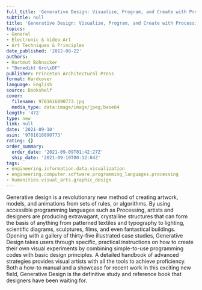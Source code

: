 ```yaml
---
full_title: 'Generative Design: Visualize, Program, and Create with Processing'
subtitle: null
title: 'Generative Design: Visualize, Program, and Create with Processing'
topics:
- General
- Electronic & Video Art
- Art Techniques & Principles
date_published: '2012-08-22'
authors:
- Hartmut Bohnacker
- "Benedikt Gro\xDF"
publisher: Princeton Architectural Press
format: Hardcover
language: English
source: Bookshelf
cover:
  filename: 9781616890773.jpg
  media_type: data:image/image/jpeg;base64
length: '472'
type: new
link: null
date: '2021-09-10'
asin: '9781616890773'
rating: {}
order_summary:
  order_date: '2021-09-09T01:42:27Z'
  ship_date: '2021-09-10T00:12:04Z'
tags:
- engineering.information.data.visualization
- engineering.computer.software.programming_languages.processing
- humanities.visual_arts.graphic_design
---
```

Generative design is a revolutionary new method of creating artwork, models, and animations from sets of rules, or algorithms. By using accessible programming languages such as Processing, artists and designers are producing extravagant, crystalline structures that can form the basis of anything from patterned textiles and typography to lighting, scientific diagrams, sculptures, films, and even fantastical buildings. Opening with a gallery of thirty-five illustrated case studies, Generative Design takes users through specific, practical instructions on how to create their own visual experiments by combining simple-to-use programming codes with basic design principles. A detailed handbook of advanced strategies provides visual artists with all the tools to achieve proficiency. Both a how-to manual and a showcase for recent work in this exciting new field, Generative Design is the definitive study and reference book that designers have been waiting for.
